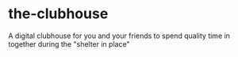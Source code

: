# the-clubhouse
A digital clubhouse for you and your friends to spend quality time in together during the "shelter in place"
